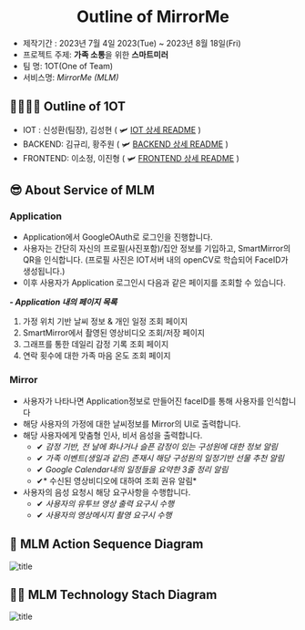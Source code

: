 # <center>  Outline of MirrorMe </center>
- 제작기간 : 2023년 7월 4일 2023(Tue) ~ 2023년 8월 18일(Fri)
- 프로젝트 주제: **가족 소통**을 위한 **스마트미러**
- 팀 명: 1OT(One of Team)
- 서비스명: *MirrorMe (MLM)*

## 👨‍👩‍👧‍👦 Outline of 1OT
- IOT : 신성환(팀장), 김성현 ( 🛩 [IOT 상세 README](https://lab.ssafy.com/s09-webmobile3-sub2/S09P12E101/-/tree/master/IoT) )
- BACKEND: 김규리, 황주원 ( 🛩 [BACKEND 상세 README](https://lab.ssafy.com/s09-webmobile3-sub2/S09P12E101/-/tree/master/IoT) )
- FRONTEND: 이소정, 이진형 ( 🛩 [FRONTEND 상세 README](https://lab.ssafy.com/s09-webmobile3-sub2/S09P12E101/-/tree/master/Frontend) ) 


## 😎 About Service of MLM
### Application
- Application에서 GoogleOAuth로 로그인을 진행합니다.
- 사용자는 간단히 자신의 프로필(사진포함)/집안 정보를 기입하고, SmartMirror의 QR을 인식합니다. (프로필 사진은 IOT서버 내의 openCV로 학습되어 FaceID가 생성됩니다.)
- 이후 사용자가 Application 로그인시 다음과 같은 페이지를 조회할 수 있습니다.

***- Application 내의 페이지 목록***
1. 가정 위치 기반 날씨 정보 & 개인 일정 조회 페이지
2. SmartMirror에서 촬영된 영상비디오 조회/저장 페이지
3. 그래프를 통한 데일리 감정 기록 조회 페이지
4. 연락 횟수에 대한 가족 마음 온도 조회 페이지

### Mirror
- 사용자가 나타나면 Application정보로 만들어진 faceID를 통해 사용자를 인식합니다
- 해당 사용자의 가정에 대한 날씨정보를 Mirror의 UI로 출력합니다.
- 해당 사용자에게 맞춤형 인사, 비서 음성을 출력합니다.
    - ✔ *감정 기반, 전 날에 화나거나 슬픈 감정이 있는 구성원에 대한 정보 알림* 
    - ✔ *가족 이벤트(생일과 같은) 존재시 해당 구성원의 일정기반 선물 추천 알림*
    - ✔ *Google Calendar내의 일정들을 요약한 3줄 정리 알림*
    - ✔* 수신된 영상비디오에 대하여 조회 권유 알림*
- 사용자의 음성 요청시 해당 요구사항을 수행합니다.
    - ✔ *사용자의 유투브 영상 출력 요구시 수행*
    - ✔ *사용자의 영상메시지 촬영 요구시 수행*

## 👀 MLM Action Sequence Diagram
![title](https://file.notion.so/f/s/e07fbc0c-8ebb-45bc-9b2a-5c471dbcefdc/Mirror-1-INIT.png?id=744b633a-6340-4268-99ad-8769217ffa0c&table=block&spaceId=61cded7e-c471-47f3-ad64-ac3b756c74d0&expirationTimestamp=1692331200000&signature=NKRXOlfH5A6sVI0N_iwe_wCOegfJd4Wb1Q-LThbhoK0&downloadName=Mirror-1-INIT.png)   


## 🙋‍♀️ MLM Technology Stach Diagram
![title](https://file.notion.so/f/s/a21a8465-cd14-4354-b17d-084e3934e735/%EC%A0%9C%EB%AA%A9_%EC%97%86%EB%8A%94_%EB%8B%A4%EC%9D%B4%EC%96%B4%EA%B7%B8%EB%9E%A8-%ED%8E%98%EC%9D%B4%EC%A7%80-1.drawio.png?id=8497c5d5-eca6-4f9b-844e-4d5679a3ab18&table=block&spaceId=61cded7e-c471-47f3-ad64-ac3b756c74d0&expirationTimestamp=1692331200000&signature=bIBBl1rNiyeILCCbwwW7fZPEz-hceUOX-S94wTUmh44&downloadName=%EC%A0%9C%EB%AA%A9+%EC%97%86%EB%8A%94+%EB%8B%A4%EC%9D%B4%EC%96%B4%EA%B7%B8%EB%9E%A8-%ED%8E%98%EC%9D%B4%EC%A7%80-1.drawio.png)   
